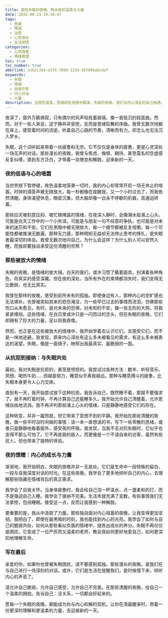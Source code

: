 ```yaml
---
title: 那些失眠的夜晚，教会我的温柔与力量
date: 2025-08-23 19:10:47
tags:
  - 失眠
  - 情绪
  - 治愈
  - 心灵成长
  - 生活感悟
categories:
  - 心灵随笔
  - 情绪管理
toc: true
toc_number: true
abbrlink: a1b2c3d4-e5f6-7890-1234-567890abcdef
keywords:
  - 失眠
  - 情绪
  - 自我疗愈
  - 内心对话
  - 力量
description: 当夜色温柔，思绪却在喧嚣中翻涌，失眠的夜晚，我们与内心深处的自己相遇。这不仅仅是与睡意抗争，更是一场与情绪共舞、与自我和解的旅程。愿我们都能在夜的深处，找到属于自己的那份宁静与力量。
---
```


夜深了，窗外万籁俱寂，只有偶尔的风声轻抚着玻璃，像一首低沉的摇篮曲。然而，对于一些人来说，这宁静并非安抚，反而是思绪狂舞的序曲。我曾无数次地躺在床上，感受着时间的流逝，听着自己心跳的节奏，清晰而有力，却怎么也无法沉入梦乡。

失眠，这个词听起来带着一丝疲惫和无奈。它不仅仅是身体的疲惫，更是心灵深处一场无声的对话。那些漫长的夜晚，我曾与焦虑、悔恨、期待、甚至莫名的空虚感反复纠缠，直到东方泛白，才带着一丝倦怠和解脱，迎来新的一天。

### 夜的低语与心的喧嚣

当世界按下暂停键，夜色温柔地笼罩一切时，我的内心却常常开启一场无休止的喧嚣。时钟的滴答声被无限放大，每一秒都像在提醒我，又一个小时过去了，而我依然清醒。身体渴望休息，眼皮沉重，但大脑却像一台永不停歇的机器，高速运转着。

那些白天被刻意压抑、被忙碌掩盖的情绪，在夜深人静时，会像潮水般涌上心头。可能是白天工作中的一个小失误，可能是与朋友一句不经意的争执，也可能是对未来的迷茫和不安。它们在黑暗中被无限放大，每一个细节都被反复咀嚼，每一个可能性都被推演无数遍。那种无力感，那种明知无益却无法停止思考的挣扎，是失眠者最深切的体会。我曾无数次地问自己，为什么会这样？为什么别人可以安然入睡，而我却要独自承受这份清醒的煎熬？

### 那些被放大的情绪

失眠的夜晚，是情绪的放大镜。白天的我们，或许习惯了戴着面具，扮演着各种角色，将真实的感受深藏。但在夜的深处，当所有外在的束缚都消失时，我们变得无比脆弱，也无比真实。

我曾在那样的夜晚，感受到前所未有的孤独。即使身边有人，那种内心的空旷感也无法填补。也曾被突如其来的悲伤淹没，为一些早已过去的事情而流泪，仿佛那些伤口从未愈合。有时，是对未来的恐惧，对未知的不安，像一张无形的大网，将我紧紧缠绕。这些情绪，在白日里或许只是一闪而过的念头，但在失眠的夜晚，它们却拥有了巨大的力量，足以将我吞噬。

然而，也正是在这些被放大的情绪中，我开始学着去认识它们，去感受它们，而不是一味地逃避。我发现，原来内心深处有这么多未被看见的需求，有这么多未被表达的渴望。失眠，像是一面镜子，映照出我最真实、最脆弱的一面。

### 从抗拒到接纳：与失眠共处

最初，我对失眠是抗拒的，甚至是愤怒的。我尝试过各种方法：数羊、听轻音乐、冥想、喝热牛奶……但越是努力，睡意似乎离我越远。那种与睡意搏斗的疲惫，比失眠本身更令人心力交瘁。

直到有一天，我开始尝试放下这种抗拒。我告诉自己，既然睡不着，那就不要强求了。我不再盯着时钟，不再计算自己还能睡多久。我开始允许自己清醒着，允许思绪自由地流淌。我不再评判那些涌上心头的情绪，只是静静地感受它们的存在。

这种转变，并非一蹴而就，但它带来了意想不到的平静。我开始在那些清醒的夜晚，做一些平时没时间做的事情：读一本一直想读的书，写下一些零散的思绪，或者只是静静地看着窗外，感受夜的呼吸。我发现，当我不去对抗失眠时，它似乎也变得不那么可怕了。它不再是我的敌人，而更像是一个不请自来的访客，虽然有些扰人，但也带来了独特的体验。

### 夜的馈赠：内心的成长与力量

渐渐地，我开始明白，失眠的夜晚并非一无是处。它们是生命中一段特殊的留白，一段与自我深度对话的时光。在这些夜晚，我学会了更多地倾听自己的内心，去理解那些隐藏在情绪背后的真正需求。

我学会了自我关怀。当身体疲惫时，我会给自己泡一杯温水，点一盏柔和的灯，而不是强迫自己入睡。我学会了接纳不完美。生活本就充满了变数，有些事情我们无法掌控，包括睡眠。接受这一点，反而让我感到一种解脱。

更重要的是，我从中汲取了力量。那些独自面对内心喧嚣的夜晚，让我变得更加坚韧。我明白了，即使在最黑暗的时刻，我也能找到内心的光亮。我学会了如何与自己的脆弱共处，如何从那些看似负面的情绪中，提炼出成长的养分。失眠不再仅仅是困扰，它变成了一位严厉而又温柔的老师，教会我如何更好地爱自己，如何更深刻地理解生命。

### 写在最后

亲爱的你，如果你也曾被失眠困扰，请不要感到孤独。那些漫长的夜晚，是我们在与自己进行一场深刻的对话。或许，它们是生活在提醒我们，是时候慢下来，倾听内心的声音了。

请允许自己脆弱，允许自己感受，允许自己不完美。在那些清醒的夜晚，给自己一个温柔的拥抱，告诉自己：没关系，一切都会好起来的。

愿每一个失眠的夜晚，都能成为你与内心和解的契机，让你在清晨醒来时，带着一份更深的理解和更温柔的力量，去迎接新的一天。